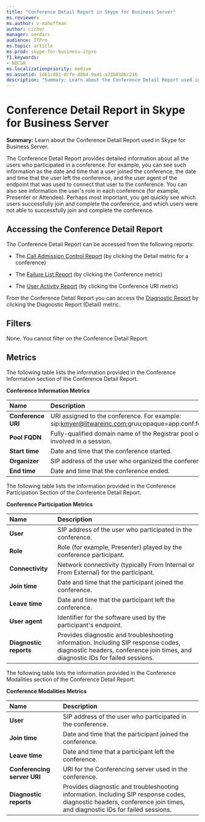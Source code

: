 ```yaml
---
title: "Conference Detail Report in Skype for Business Server"
ms.reviewer: 
ms.author: v-mahoffman
author: cichur
manager: serdars
audience: ITPro
ms.topic: article
ms.prod: skype-for-business-itpro
f1.keywords:
- NOCSH
ms.localizationpriority: medium
ms.assetid: 1d61cd81-dcfe-40b4-9a41-a73b038bc216
description: "Summary: Learn about the Conference Detail Report used in Skype for Business Server."
---
```


# Conference Detail Report in Skype for Business Server

**Summary:** Learn about the Conference Detail Report used in Skype for Business Server.

The Conference Detail Report provides detailed information about all the users who participated in a conference. For example, you can see such information as the date and time that a user joined the conference, the date and time that the user left the conference, and the user agent of the endpoint that was used to connect that user to the conference. You can also see information the user's role in each conference (for example, Presenter or Attendee). Perhaps most important, you get quickly see which users successfully join and complete the conference, and which users were not able to successfully join and complete the conference.

## Accessing the Conference Detail Report

The Conference Detail Report can be accessed from the following reports:

- The [Call Admission Control Report](call-admission-control-report.md) (by clicking the Detail metric for a conference)

- The [Failure List Report](failure-list-report.md) (by clicking the Conference metric)

- The [User Activity Report](call-diagnostic-reports-per-user.md) (by clicking the Conference URI metric)

From the Conference Detail Report you can access the [Diagnostic Report](diagnostic-report.md) by clicking the Diagnostic Report (Detail) metric.

## Filters

None. You cannot filter on the Conference Detail Report.

## Metrics

The following table lists the information provided in the Conference Information section of the Conference Detail Report.

**Conference Information Metrics**


| **Name**                 | **Description**                                                                                                            |
|:-------------------------|:---------------------------------------------------------------------------------------------------------------------------|
| **Conference URI** <br/> | URI assigned to the conference. For example:  <br/> sip:kmyer@litwareinc.com;gruu;opaque=app:conf:focus:id:drg2y8v4  <br/> |
| **Pool FQDN** <br/>      | Fully-qualified domain name of the Registrar pool or Edge Server involved in a session.  <br/>                             |
| **Start time** <br/>     | Date and time that the conference started.  <br/>                                                                          |
| **Organizer** <br/>      | SIP address of the user who organized the conference.  <br/>                                                               |
| **End time** <br/>       | Date and time that the conference ended.  <br/>                                                                            |

The following table lists the information provided in the Conference Participation Section of the Conference Detail Report.

**Conference Participation Metrics**

|**Name**|**Description**|
|:-----|:-----|
|**User** <br/> |SIP address of the user who participated in the conference.  <br/> |
|**Role** <br/> |Role (for example, Presenter) played by the conference participant.  <br/> |
|**Connectivity** <br/> |Network connectivity (typically From Internal or From External) for the participant.  <br/> |
|**Join time** <br/> |Date and time that the participant joined the conference.  <br/> |
|**Leave time** <br/> |Date and time that the participant left the conference.  <br/> |
|**User agent** <br/> |Identifier for the software used by the participant's endpoint.  <br/> |
|**Diagnostic reports** <br/> |Provides diagnostic and troubleshooting information. Including SIP response codes, diagnostic headers, conference join times, and diagnostic IDs for failed sessions.  <br/> |

The following table lists the information provided in the Conference Modalities section of the Conference Detail Report.

**Conference Modalities Metrics**

|**Name**|**Description**|
|:-----|:-----|
|**User** <br/> |SIP address of the user who participated in the conference.  <br/> |
|**Join time** <br/> |Date and time that the participant joined the conference.  <br/> |
|**Leave time** <br/> |Date and time that a participant left the conference.  <br/> |
|**Conferencing server URI** <br/> |URI for the Conferencing server used in the conference.  <br/> |
|**Diagnostic reports** <br/> |Provides diagnostic and troubleshooting information. Including SIP response codes, diagnostic headers, conference join times, and diagnostic IDs for failed sessions.  <br/> |


